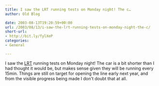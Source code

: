 ```yaml
---
title: I saw the LRT running tests on Monday night! The c…
author: Old Blog

date: 2003-08-13T19:20:59+00:00
url: /2003/08/13/i-saw-the-lrt-running-tests-on-monday-night-the-c/
short-url:
- http://bit.ly/fylXeP
categories:
- General

---
```

<div class='microid-http+http:sha1:c5b83e9af38d4fca8f66b995d37652e1a72da967'>

I saw the <a href="http://www.metrocouncil.org/transportation/lrt/lrt.htm">LRT</a> running tests on Monday night! The car is a bit shorter than I had thought it would be, but makes sense given they will be running every 15min. Things are still on target for opening the line early next year, and from the visible progress being made I don't doubt that at all.

